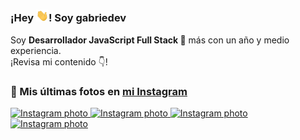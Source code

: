 <h3>¡Hey <img src="https://raw.githubusercontent.com/ABSphreak/ABSphreak/master/gifs/Hi.gif" width="20px" decondig="async">! Soy gabriedev</h3>

<p>Soy <strong>Desarrollador JavaScript Full Stack 🚀</strong> más con un año y medio experiencia.<br />¡Revisa mi contenido 👇!</p>

### 📸 Mis últimas fotos en [mi Instagram](https://instagram.com/gabrie.dev)


<a href='https://instagram.com/p/CtruQitPJU1' target='_blank'>
  <img width='20%' src='https://scontent-lhr8-1.cdninstagram.com/v/t51.2885-15/354557634_595647665883083_2498794285121939883_n.jpg?stp=dst-jpg_e15_fr_s1080x1080&_nc_ht=scontent-lhr8-1.cdninstagram.com&_nc_cat=111&_nc_ohc=KP1e4FWN8fcAX8ZPlYa&edm=APU89FABAAAA&ccb=7-5&oh=00_AfD0uKRcG1Z4IFyT-PE0qAlObO74vUXBMbW9CwywJ-ktMA&oe=64BEB123&_nc_sid=bc0c2c' alt='Instagram photo' />
</a>
<a href='https://instagram.com/p/CtrtZEhvfjK' target='_blank'>
  <img width='20%' src='https://scontent-lhr8-2.cdninstagram.com/v/t51.2885-15/354566352_1280061536273536_3184760590463359796_n.jpg?stp=dst-jpg_e15&_nc_ht=scontent-lhr8-2.cdninstagram.com&_nc_cat=104&_nc_ohc=dw_beFzX0-sAX8pjgY4&edm=APU89FABAAAA&ccb=7-5&oh=00_AfBGWriFC2xzL5bOJDZKw54arCXotVXGDYY1leXhCHuBUw&oe=64BE161C&_nc_sid=bc0c2c' alt='Instagram photo' />
</a>
<a href='https://instagram.com/p/CtDUXiGIwfW' target='_blank'>
  <img width='20%' src='https://scontent-lhr8-1.cdninstagram.com/v/t51.2885-15/350888316_2281662725376540_4082540287140756007_n.jpg?stp=dst-jpg_e15&_nc_ht=scontent-lhr8-1.cdninstagram.com&_nc_cat=100&_nc_ohc=52-Dp0EFNRIAX8324mr&edm=APU89FABAAAA&ccb=7-5&oh=00_AfBy1MkXx5wHJiCRgEJGbfjMlCpxX-6SpuE7zrz36ZEZuw&oe=64BED658&_nc_sid=bc0c2c' alt='Instagram photo' />
</a>
<a href='https://instagram.com/p/CoTfm_INWyt' target='_blank'>
  <img width='20%' src='https://scontent-lhr8-1.cdninstagram.com/v/t51.2885-15/321050480_935030397667260_4356312353538439528_n.jpg?stp=dst-jpg_e15&_nc_ht=scontent-lhr8-1.cdninstagram.com&_nc_cat=100&_nc_ohc=NNNRdIqDGg4AX-d3xJT&edm=APU89FABAAAA&ccb=7-5&oh=00_AfBysZtXZRORR7A3IIEmlNyegEKbJ9j4vILYcuEeFGLCIw&oe=64BE9897&_nc_sid=bc0c2c' alt='Instagram photo' />
</a>

